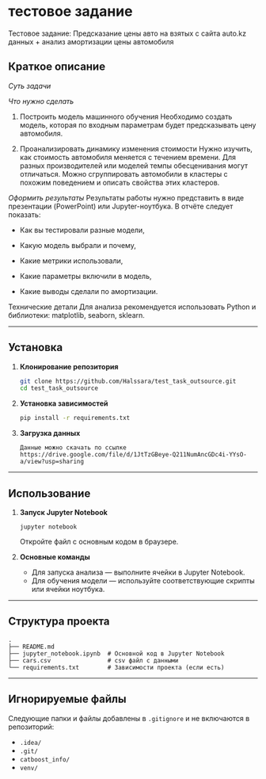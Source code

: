 # тестовое задание 

Тестовое задание: Предсказание цены авто на взятых с сайта auto.kz данных + анализ амортизации цены автомобиля


## Краткое описание

*Суть задачи*

*Что нужно сделать*
1) Построить модель машинного обучения
Необходимо создать модель, которая по входным параметрам будет предсказывать цену автомобиля.

2) Проанализировать динамику изменения стоимости
Нужно изучить, как стоимость автомобиля меняется с течением времени. Для разных производителей или моделей темпы обесценивания могут отличаться. Можно сгруппировать автомобили в кластеры с похожим поведением и описать свойства этих кластеров.

*Оформить результаты*
Результаты работы нужно представить в виде презентации (PowerPoint) или Jupyter-ноутбука. В отчёте следует показать:

- Как вы тестировали разные модели,

- Какую модель выбрали и почему,

- Какие метрики использовали,

- Какие параметры включили в модель,

- Какие выводы сделали по амортизации.

Технические детали
Для анализа рекомендуется использовать Python и библиотеки: matplotlib, seaborn, sklearn.

---

## Установка

1. **Клонирование репозитория**
   ```bash
   git clone https://github.com/Halssara/test_task_outsource.git
   cd test_task_outsource
   ```

2. **Установка зависимостей**
   ```bash
   pip install -r requirements.txt
   ```

3. **Загрузка данных**

   ```
   Данные можно скачать по ссылке
   https://drive.google.com/file/d/1JtTzGBeye-Q211NumAncGDc4i-YYsO-a/view?usp=sharing
   ```
---

## Использование

1. **Запуск Jupyter Notebook**
   ```
   jupyter notebook
   ```
   Откройте файл с основным кодом в браузере.

2. **Основные команды**
   - Для запуска анализа — выполните ячейки в Jupyter Notebook.
   - Для обучения модели — используйте соответствующие скрипты или ячейки ноутбука.

---

## Структура проекта

```
.
├── README.md
├── jupyter_notebook.ipynb  # Основной код в Jupyter Notebook
├── cars.csv                # csv файл с данными
└── requirements.txt        # Зависимости проекта (если есть)
```

---

## Игнорируемые файлы

Следующие папки и файлы добавлены в `.gitignore` и не включаются в репозиторий:
- `.idea/`
- `.git/`
- `catboost_info/`
- `venv/`

